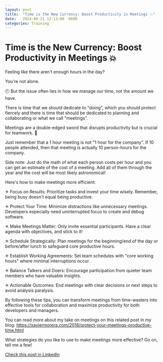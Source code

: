 ```yaml
---
layout: post
title:  "Time is the New Currency: Boost Productivity in Meetings 💥"
date:   2024-08-21 12:13:00 -0600
categories: Training
---
```


# Time is the New Currency: Boost Productivity in Meetings 💥

Feeling like there aren't enough hours in the day? 

You're not alone. 

🕘 But the issue often lies in how we manage our time, not the amount we have.

There is time that we should dedicate to "doing", which you should protect fiercely and there is time that should be dedicated to planning and collaborating or what we call "meetings".

Meetings are a double-edged sword that disrupts productivity but is crucial for teamwork.  🎯

Just remember that a 1 hour meeting is not "1 hour for the company". If 10 people attended, then that meeting is actually 10 person-hours for the company. 

Side note: Just do the math of what each person costs per hour and you can get an estimate of the cost of a meeting. Add all of them through the year and the cost will be most likely astronomical!

Here's how to make meetings more efficient:

✳ Focus on Results: Prioritize tasks and invest your time wisely. Remember, being busy doesn't equal being productive.

✳ Protect Your Time: Minimize distractions like unnecessary meetings. Developers especially need uninterrupted focus to create and debug software.

✳ Make Meetings Matter: Only invite essential participants. Have a clear agenda with objectives, and stick to it!

✳ Schedule Strategically: Plan meetings for the beginning/end of the day or before/after lunch to safeguard core productive hours.

✳ Establish Working Agreements: Set team schedules with "core working hours" where minimal interruptions occur.

✳ Balance Talkers and Doers: Encourage participation from quieter team members who have valuable insights.

✳ Actionable Outcomes: End meetings with clear decisions or next steps to avoid analysis paralysis.

By following these tips, you can transform meetings from time-wasters into effective tools for collaboration and maximize productivity for both developers and managers.

You can read more about my take on meetings on this related post in my blog: https://xaviermorera.com/2018/protect-your-meetings-productive-time.html

What strategies do you like to use to make meetings more effective? Go on, tell me a few!

[Check this post in LinkedIn](https://www.linkedin.com/posts/xmorera_innovation-humanresources-onboarding-activity-7232057133003870210-XCC6?utm_source=share&utm_medium=member_desktop)